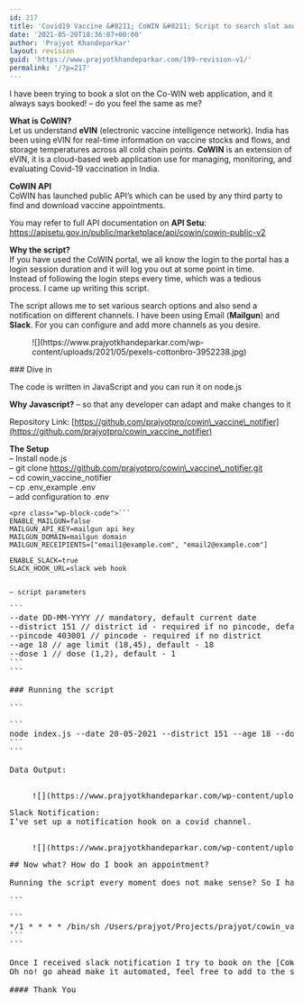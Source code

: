 ```yaml
---
id: 217
title: 'Covid19 Vaccine &#8211; CoWIN &#8211; Script to search slot and get notified.'
date: '2021-05-20T18:36:07+00:00'
author: 'Prajyot Khandeparkar'
layout: revision
guid: 'https://www.prajyotkhandeparkar.com/199-revision-v1/'
permalink: '/?p=217'
---
```


I have been trying to book a slot on the Co-WIN web application, and it always says booked! – do you feel the same as me?

**What is CoWIN?**   
Let us understand **eVIN** (electronic vaccine intelligence network). India has been using eVIN for real-time information on vaccine stocks and flows, and storage temperatures across all cold chain points. **CoWIN** is an extension of eVIN, it is a cloud-based web application use for managing, monitoring, and evaluating Covid-19 vaccination in India.

**CoWIN API**  
CoWIN has launched public API’s which can be used by any third party to find and download vaccine appointments.  
  
You may refer to full API documentation on **API Setu**: <https://apisetu.gov.in/public/marketplace/api/cowin/cowin-public-v2>

**Why the script?**  
If you have used the CoWIN portal, we all know the login to the portal has a login session duration and it will log you out at some point in time.   
Instead of following the login steps every time, which was a tedious process. I came up writing this script.  
  
The script allows me to set various search options and also send a notification on different channels. I have been using Email (**Mailgun**) and **Slack**. For you can configure and add more channels as you desire.

<div class="wp-block-image"><figure class="aligncenter size-large is-resized">![](https://www.prajyotkhandeparkar.com/wp-content/uploads/2021/05/pexels-cottonbro-3952238.jpg)</figure></div>### Dive in

The code is written in JavaScript and you can run it on node.js

**Why Javascript?** – so that any developer can adapt and make changes to it  
  
Repository Link: [https://github.com/prajyotpro/cowin\_vaccine\_notifier](https://github.com/prajyotpro/cowin_vaccine_notifier)

**The Setup**  
– Install node.js  
– git clone https://github.com/prajyotpro/cowin\_vaccine\_notifier.git  
– cd cowin\_vaccine\_notifier  
– cp .env\_example .env  
– add configuration to .env

```
<pre class="wp-block-code">```
ENABLE_MAILGUN=false
MAILGUN_API_KEY=mailgun api key
MAILGUN_DOMAIN=mailgun domain
MAILGUN_RECEIPIENTS=["email1@example.com", "email2@example.com"]

ENABLE_SLACK=true
SLACK_HOOK_URL=slack web hook
```
```

– script parameters

```
<pre class="wp-block-code">```
--date DD-MM-YYYY // mandatory, default current date
--district 151 // district id - required if no pincode, default - 151
--pincode 403001 // pincode - required if no district
--age 18 // age limit (18,45), default - 18
--dose 1 // dose (1,2), default - 1
```
```

### Running the script

```
<pre class="wp-block-code">```
node index.js --date 20-05-2021 --district 151 --age 18 --dose 1
```
```

Data Output:

<figure class="wp-block-image size-large">![](https://www.prajyotkhandeparkar.com/wp-content/uploads/2021/05/Screenshot-2021-05-20-at-11.30.10-PM-1024x123.png)</figure>Slack Notification:   
I’ve set up a notification hook on a covid channel.

<figure class="wp-block-image size-large">![](https://www.prajyotkhandeparkar.com/wp-content/uploads/2021/05/Screenshot-2021-05-20-at-11.30.42-PM-1024x531.png)</figure>## Now what? How do I book an appointment?

Running the script every moment does not make sense? So I have setup a cronjob along with a shell command:

```
<pre class="wp-block-code">```
*/1 * * * * /bin/sh /Users/prajyot/Projects/prajyot/cowin_vaccine_notifier/script.sh
```
```

Once I received slack notification I try to book on the [CoWIN web portal](https://selfregistration.cowin.gov.in/),   
Oh no! go ahead make it automated, feel free to add to the script and auto book an appointment – explore and explode 🙂

#### Thank You